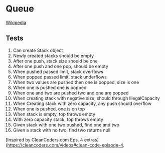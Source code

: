 # Queue
[Wikipedia](https://en.wikipedia.org/wiki/Queue_(abstract_data_type))

## Tests

1. Can create Stack object
2. Newly created stacks should be empty
3. After one push, stack size should be one
4. After one push and one pop, should be empty
5. When pushed passed limit, stack overflows
6. When popped passed limit, stack underflows
7. When two values are pushed then one is popped, size is one
8. When one is pushed one is popped
9. When one and two are pushed two and one are popped
10. When creating stack with negative size, should through IllegalCapacity
11. When Creating stack with zero capacity, any push should overflow
12. When one is pushed, one is on top
13. When stack is empty, top throws empty
14. With zero capacity stack, top throws empty
15. Given stack with one two pushed, find one and two
16. Given a stack with no two, find two returns null

[Inspired by CleanCoders.com Eps. 4 extras](https://cleancoders.com/videos#clean-code-episode-4.

